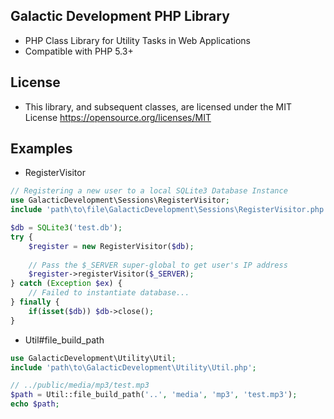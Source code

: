 ## Galactic Development PHP Library
* PHP Class Library for Utility Tasks in Web Applications
* Compatible with PHP 5.3+

## License
* This library, and subsequent classes, are licensed under the MIT License <https://opensource.org/licenses/MIT>

## Examples
* RegisterVisitor
```php
// Registering a new user to a local SQLite3 Database Instance
use GalacticDevelopment\Sessions\RegisterVisitor;
include 'path\to\file\GalacticDevelopment\Sessions\RegisterVisitor.php';

$db = SQLite3('test.db');
try {
    $register = new RegisterVisitor($db);
    
    // Pass the $_SERVER super-global to get user's IP address
    $register->registerVisitor($_SERVER);
} catch (Exception $ex) {
    // Failed to instantiate database...
} finally {
    if(isset($db)) $db->close();
}
```

* Util#file_build_path
``` php
use GalacticDevelopment\Utility\Util;
include 'path\to\GalacticDevelopment\Utility\Util.php';

// ../public/media/mp3/test.mp3
$path = Util::file_build_path('..', 'media', 'mp3', 'test.mp3');
echo $path;
```